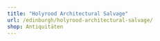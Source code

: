 ```yaml
---
title: "Holyrood Architectural Salvage"
url: /edinburgh/holyrood-architectural-salvage/
shop: Antiquitäten
---
```

